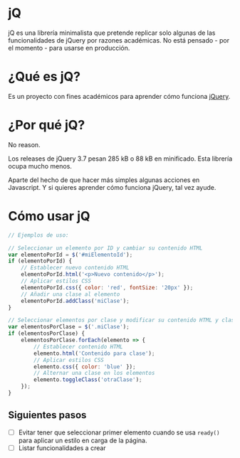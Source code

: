 # jQ

jQ es una librería minimalista que pretende replicar solo algunas de las funcionalidades de jQuery por razones académicas. No está pensado - por el momento - para usarse en producción.

# ¿Qué es jQ?

Es un proyecto con fines académicos para aprender cómo funciona [jQuery](https://jquery.com/).

# ¿Por qué jQ?

No reason.

Los releases de jQuery 3.7 pesan 285 kB o 88 kB en minificado. Esta librería ocupa mucho menos.

Aparte del hecho de que hacer más simples algunas acciones en Javascript. Y si quieres aprender cómo funciona jQuery, tal vez ayude.

# Cómo usar jQ

```js
// Ejemplos de uso:

// Seleccionar un elemento por ID y cambiar su contenido HTML
var elementoPorId = $('#miElementoId');
if (elementoPorId) {
    // Establecer nuevo contenido HTML
    elementoPorId.html('<p>Nuevo contenido</p>');
    // Aplicar estilos CSS
    elementoPorId.css({ color: 'red', fontSize: '20px' });
    // Añadir una clase al elemento
    elementoPorId.addClass('miClase');
}

// Seleccionar elementos por clase y modificar su contenido HTML y clases
var elementosPorClase = $('.miClase');
if (elementosPorClase) {
    elementosPorClase.forEach(elemento => {
        // Establecer contenido HTML
        elemento.html('Contenido para clase');
        // Aplicar estilos CSS
        elemento.css({ color: 'blue' });
        // Alternar una clase en los elementos
        elemento.toggleClass('otraClase');
    });
}
```

## Siguientes pasos

- [ ] Evitar tener que seleccionar primer elemento cuando se usa `ready()` para aplicar 
un estilo en carga de la página.
- [ ] Listar funcionalidades a crear